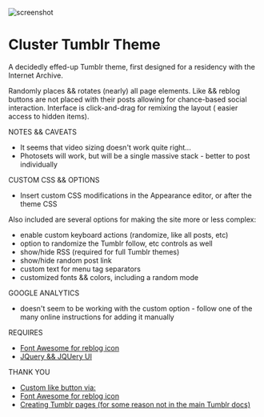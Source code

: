 ![screenshot](https://raw.github.com/jeffThompson/ClusterTumblrTheme/master/Screenshot.png)

Cluster Tumblr Theme
==================

A decidedly effed-up Tumblr theme, first designed for a residency with the Internet Archive.
	
Randomly places && rotates (nearly) all page elements. Like && reblog buttons are not placed with their posts allowing for chance-based social interaction. Interface is click-and-drag for remixing the layout ( easier access to hidden items).
	
NOTES && CAVEATS  
+ It seems that video sizing doesn't work quite right...
+ Photosets will work, but will be a single massive stack - better to post individually
	
CUSTOM CSS && OPTIONS  
+ Insert custom CSS modifications in the Appearance editor, or after the theme CSS
	
Also included are several options for making the site more or less complex:  
+ enable custom keyboard actions (randomize, like all posts, etc)
+ option to randomize the Tumblr follow, etc controls as well
+ show/hide RSS (required for full Tumblr themes)
+ show/hide random post link
+ custom text for menu tag separators
+ customized fonts && colors, including a random mode

GOOGLE ANALYTICS  
+ doesn't seem to be working with the custom option - follow one of the many online instructions for adding it manually

REQUIRES  
+ [Font Awesome for reblog icon](http://fortawesome.github.io/Font-Awesome)
+ [JQuery && JQUery UI](http://www.jquery.com)

THANK YOU  
+ [Custom like button via:](http://like-button.tumblr.com)
+ [Font Awesome for reblog icon](http://fortawesome.github.io/Font-Awesome)
+ [Creating Tumblr pages (for some reason not in the main Tumblr docs)](http://tumblring.net/tumblr-pages)
